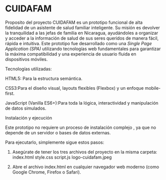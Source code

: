 # CUIDAFAM
Proposito del proyecto
CUIDAFAM es un prototipo funcional de alta fidelidad de un asistente de salud familiar inteligente. Su misión
es devolver la tranquilidad a las jefas de familia en Nicaragua, ayudándoles a organizar y acceder a la
información de salud de sus seres queridos de manera fácil, rápida e intuitiva.
Este prototipo fue desarrollado como una *Single Page Application (SPA)* utilizando tecnologías web
fundamentales para garantizar la máxima compatibilidad y una experiencia de usuario fluida en dispositivos
móviles.

Tecnologías utilizadas:

HTML5: Para la estructura semántica.

CSS3:Para el diseño visual, layouts flexibles (Flexbox) y un enfoque mobile-first.

JavaScript (Vanilla ES6+):Para toda la lógica, interactividad y manipulación de datos simulados.

Instalación y ejecución

Este prototipo no requiere un proceso de instalación complejo , ya que no depende de un servidor o bases de datos
externas.

Para ejecutarlo, simplemente sigue estos pasos:

1. Asegúrate de tener los tres archivos del proyecto en la misma carpeta:
index.html
style.css
script.js
logo-cuidafam.jpeg

2. Abre el archivo index.html en cualquier navegador web moderno (como Google Chrome, Firefox o Safari).
